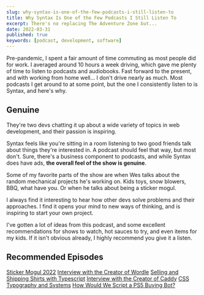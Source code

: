 ```yaml
---
slug: why-syntax-is-one-of-the-few-podcasts-i-still-listen-to
title: Why Syntax Is One of the Few Podcasts I Still Listen To
excerpt: There's no replacing The Adventure Zone but...
date: 2022-03-31
published: true
keywords: [podcast, development, software]
---
```


Pre-pandemic, I spent a fair amount of time commuting as most people did for
work. I averaged around 10 hours a week driving, which gave me plenty of time to
listen to podcasts and audiobooks. Fast forward to the present, and with working
from home well… I don't drive nearly as much. Most podcasts I get around to at
some point, but the one I consistently listen to is Syntax, and here's why.

## Genuine

They're two devs chatting it up about a wide variety of topics in web
development, and their passion is inspiring.

Syntax feels like you're sitting in a room listening to two good friends talk
about things they're interested in. A podcast should feel that way, but most
don't. Sure, there's a business component to podcasts, and while Syntax does
have ads, **the overall feel of the show is genuine**.

Some of my favorite parts of the show are when Wes talks about the random
mechanical projects he's working on. Kids toys, snow blowers, BBQ, what have
you. Or when he talks about being a sticker mogul.

I always find it interesting to hear how other devs solve problems and their
approaches. I find it opens your mind to new ways of thinking, and is inspiring
to start your own project.

I've gotten a lot of ideas from this podcast, and some excellent recommendations
for shows to watch, hot sauces to try, and even items for my kids. If it isn't
obvious already, I highly recommend you give it a listen.

## Recommended Episodes

[Sticker Mogul 2022](https://syntax.fm/show/437/sticker-mogul-2022)
[Interview with the Creator of Wordle](https://syntax.fm/show/430/creator-of-wordle-josh-wardle)
[Selling and Shipping Shirts with Typescript](https://syntax.fm/show/346/selling-and-shipping-t-shirts-with-typescript)
[Interview with the Creator of Caddy](https://syntax.fm/show/340/servers-with-matt-from-caddy)
[CSS Typography and Systems](https://syntax.fm/show/319/hasty-treat-css-typography-and-systems)
[How Would We Script a PS5 Buying Bot?](https://syntax.fm/show/311/hasty-treat-how-would-we-script-a-ps5-buying-bot)
